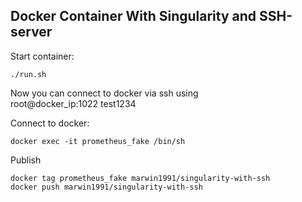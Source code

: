 Docker Container With Singularity and SSH-server
------------------------------------------------

Start container: 
```
./run.sh
``` 

Now you can connect to docker via ssh using \
root@docker_ip:1022 test1234

Connect to docker: 
```
docker exec -it prometheus_fake /bin/sh
```

Publish
```
docker tag prometheus_fake marwin1991/singularity-with-ssh
docker push marwin1991/singularity-with-ssh
```